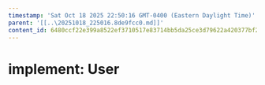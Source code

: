 ```yaml
---
timestamp: 'Sat Oct 18 2025 22:50:16 GMT-0400 (Eastern Daylight Time)'
parent: '[[..\20251018_225016.8de9fcc0.md]]'
content_id: 6480ccf22e399a8522ef3710517e83714bb5da25ce3d79622a420377bf2a1680
---
```


# implement: User
